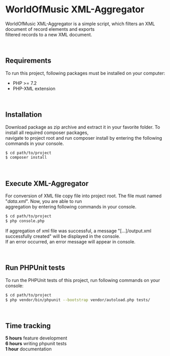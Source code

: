 # WorldOfMusic XML-Aggregator

WorldOfMusic XML-Aggregator is a simple script, which filters an XML document of record elements and exports\
filtered records to a new XML document.

<br>

## Requirements

To run this project, following packages must be installed on your computer:

* PHP >= 7.2
* PHP-XML extension

<br>

## Installation

Download package as zip archive and extract it in your favorite folder. To install all required composer packages,\
navigate to project root and run composer install by entering the following commands in your console. 

```bash
$ cd path/to/project
$ composer install
```
<br>

## Execute XML-Aggregator

For conversion of XML file copy file into project root. The file must named "_data.xml_". Now, you are able to run\
aggregation by entering following commands in your console.

```bash
$ cd path/to/project
$ php console.php
```

If aggregation of xml file was successful, a message "[...]/output.xml successfully created" will be displayed in the console.\
If an error occurred, an error message will appear in console.

<br>

## Run PHPUnit tests

To run the PHPUnit tests of this project, run following commands on your console:

```bash
$ cd path/to/project
$ php vendor/bin/phpunit --bootstrap vendor/autoload.php tests/
```

<br>

## Time tracking

**5 hours** feature development\
**6 hours** writing phpunit tests\
**1 hour** documentation